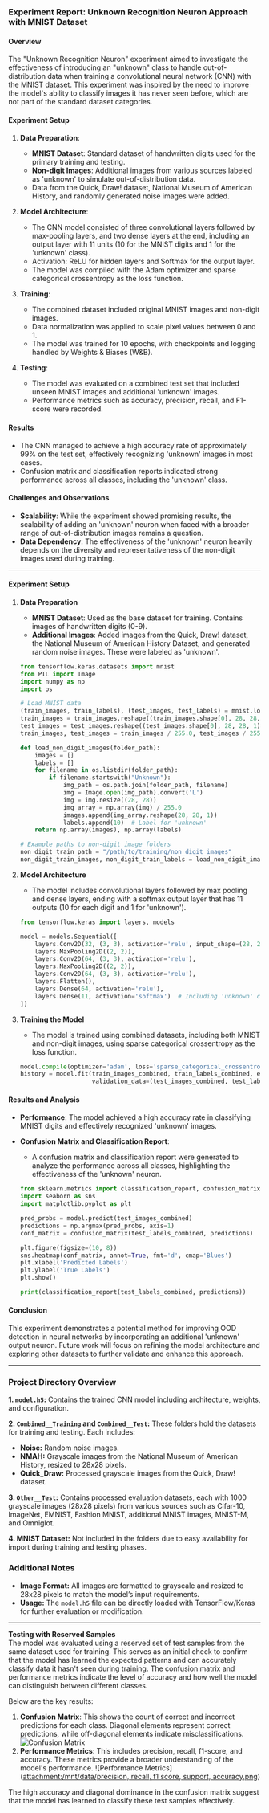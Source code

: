 ### Experiment Report: Unknown Recognition Neuron Approach with MNIST Dataset

#### Overview
The "Unknown Recognition Neuron" experiment aimed to investigate the effectiveness of introducing an "unknown" class to handle out-of-distribution data when training a convolutional neural network (CNN) with the MNIST dataset. This experiment was inspired by the need to improve the model's ability to classify images it has never seen before, which are not part of the standard dataset categories.

#### Experiment Setup
1. **Data Preparation**:
    - **MNIST Dataset**: Standard dataset of handwritten digits used for the primary training and testing.
    - **Non-digit Images**: Additional images from various sources labeled as 'unknown' to simulate out-of-distribution data.
    - Data from the Quick, Draw! dataset, National Museum of American History, and randomly generated noise images were added.

2. **Model Architecture**:
    - The CNN model consisted of three convolutional layers followed by max-pooling layers, and two dense layers at the end, including an output layer with 11 units (10 for the MNIST digits and 1 for the 'unknown' class).
    - Activation: ReLU for hidden layers and Softmax for the output layer.
    - The model was compiled with the Adam optimizer and sparse categorical crossentropy as the loss function.

3. **Training**:
    - The combined dataset included original MNIST images and non-digit images.
    - Data normalization was applied to scale pixel values between 0 and 1.
    - The model was trained for 10 epochs, with checkpoints and logging handled by Weights & Biases (W&B).

4. **Testing**:
    - The model was evaluated on a combined test set that included unseen MNIST images and additional 'unknown' images.
    - Performance metrics such as accuracy, precision, recall, and F1-score were recorded.

#### Results
- The CNN managed to achieve a high accuracy rate of approximately 99% on the test set, effectively recognizing 'unknown' images in most cases.
- Confusion matrix and classification reports indicated strong performance across all classes, including the 'unknown' class.

#### Challenges and Observations
- **Scalability**: While the experiment showed promising results, the scalability of adding an 'unknown' neuron when faced with a broader range of out-of-distribution images remains a question.
- **Data Dependency**: The effectiveness of the 'unknown' neuron heavily depends on the diversity and representativeness of the non-digit images used during training.
  
---
#### Experiment Setup

1. **Data Preparation**
   - **MNIST Dataset**: Used as the base dataset for training. Contains images of handwritten digits (0-9).
   - **Additional Images**: Added images from the Quick, Draw! dataset, the National Museum of American History Dataset, and generated random noise images. These were labeled as 'unknown'.

   ```python
   from tensorflow.keras.datasets import mnist
   from PIL import Image
   import numpy as np
   import os

   # Load MNIST data
   (train_images, train_labels), (test_images, test_labels) = mnist.load_data()
   train_images = train_images.reshape((train_images.shape[0], 28, 28, 1))
   test_images = test_images.reshape((test_images.shape[0], 28, 28, 1))
   train_images, test_images = train_images / 255.0, test_images / 255.0

   def load_non_digit_images(folder_path):
       images = []
       labels = []
       for filename in os.listdir(folder_path):
           if filename.startswith("Unknown"):
               img_path = os.path.join(folder_path, filename)
               img = Image.open(img_path).convert('L')
               img = img.resize((28, 28))
               img_array = np.array(img) / 255.0
               images.append(img_array.reshape(28, 28, 1))
               labels.append(10)  # Label for 'unknown'
       return np.array(images), np.array(labels)

   # Example paths to non-digit image folders
   non_digit_train_path = "/path/to/training/non_digit_images"
   non_digit_train_images, non_digit_train_labels = load_non_digit_images(non_digit_train_path)
   ```

2. **Model Architecture**
   - The model includes convolutional layers followed by max pooling and dense layers, ending with a softmax output layer that has 11 outputs (10 for each digit and 1 for 'unknown').

   ```python
   from tensorflow.keras import layers, models

   model = models.Sequential([
       layers.Conv2D(32, (3, 3), activation='relu', input_shape=(28, 28, 1)),
       layers.MaxPooling2D((2, 2)),
       layers.Conv2D(64, (3, 3), activation='relu'),
       layers.MaxPooling2D((2, 2)),
       layers.Conv2D(64, (3, 3), activation='relu'),
       layers.Flatten(),
       layers.Dense(64, activation='relu'),
       layers.Dense(11, activation='softmax')  # Including 'unknown' class
   ])
   ```

3. **Training the Model**
   - The model is trained using combined datasets, including both MNIST and non-digit images, using sparse categorical crossentropy as the loss function.

   ```python
   model.compile(optimizer='adam', loss='sparse_categorical_crossentropy', metrics=['accuracy'])
   history = model.fit(train_images_combined, train_labels_combined, epochs=10,
                       validation_data=(test_images_combined, test_labels_combined))
   ```

#### Results and Analysis
- **Performance**: The model achieved a high accuracy rate in classifying MNIST digits and effectively recognized 'unknown' images.
- **Confusion Matrix and Classification Report**:
  - A confusion matrix and classification report were generated to analyze the performance across all classes, highlighting the effectiveness of the 'unknown' neuron.

  ```python
  from sklearn.metrics import classification_report, confusion_matrix
  import seaborn as sns
  import matplotlib.pyplot as plt

  pred_probs = model.predict(test_images_combined)
  predictions = np.argmax(pred_probs, axis=1)
  conf_matrix = confusion_matrix(test_labels_combined, predictions)

  plt.figure(figsize=(10, 8))
  sns.heatmap(conf_matrix, annot=True, fmt='d', cmap='Blues')
  plt.xlabel('Predicted Labels')
  plt.ylabel('True Labels')
  plt.show()

  print(classification_report(test_labels_combined, predictions))
  ```

#### Conclusion
This experiment demonstrates a potential method for improving OOD detection in neural networks by incorporating an additional 'unknown' output neuron. Future work will focus on refining the model architecture and exploring other datasets to further validate and enhance this approach.

---
### Project Directory Overview

**1. `model.h5`:** Contains the trained CNN model including architecture, weights, and configuration.

**2. `Combined__Training` and `Combined__Test`:** These folders hold the datasets for training and testing. Each includes:
   - **Noise:** Random noise images.
   - **NMAH:** Grayscale images from the National Museum of American History, resized to 28x28 pixels.
   - **Quick_Draw:** Processed grayscale images from the Quick, Draw! dataset.

**3. `Other__Test`:** Contains processed evaluation datasets, each with 1000 grayscale images (28x28 pixels) from various sources such as Cifar-10, ImageNet, EMNIST, Fashion MNIST, additional MNIST images, MNIST-M, and Omniglot.

**4. MNIST Dataset:** Not included in the folders due to easy availability for import during training and testing phases.

### Additional Notes
- **Image Format:** All images are formatted to grayscale and resized to 28x28 pixels to match the model’s input requirements.
- **Usage:** The `model.h5` file can be directly loaded with TensorFlow/Keras for further evaluation or modification.

---

**Testing with Reserved Samples**  
The model was evaluated using a reserved set of test samples from the same dataset used for training. This serves as an initial check to confirm that the model has learned the expected patterns and can accurately classify data it hasn't seen during training. The confusion matrix and performance metrics indicate the level of accuracy and how well the model can distinguish between different classes.

Below are the key results:
1. **Confusion Matrix**: This shows the count of correct and incorrect predictions for each class. Diagonal elements represent correct predictions, while off-diagonal elements indicate misclassifications.
   ![Confusion Matrix](https://github.com/SanJoao/Unknown-Recognition-Neuron-Approach-with-MNIST-Dataset/blob/main/results/confusion%20matrix%20Mnist%20dataset%201%20extra%20neuron.png)
2. **Performance Metrics**: This includes precision, recall, f1-score, and accuracy. These metrics provide a broader understanding of the model's performance.
   ![Performance Metrics]([attachment:/mnt/data/precision, recall, f1 score, support, accuracy.png](https://github.com/SanJoao/Unknown-Recognition-Neuron-Approach-with-MNIST-Dataset/blob/main/results/precision%2C%20recall%2C%20f1%20score%2C%20support%2C%20accuracy.png))

The high accuracy and diagonal dominance in the confusion matrix suggest that the model has learned to classify these test samples effectively.

